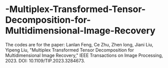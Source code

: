 # -Multiplex-Transformed-Tensor-Decomposition-for-Multidimensional-Image-Recovery
The codes are for the paper:  Lanlan Feng, Ce Zhu, Zhen long, Jiani Liu, Yipeng Liu, "Multiplex Transformed Tensor Decomposition for Multidimensional Image Recovery," IEEE Transactions on Image Processing, 2023. DOI: 10.1109/TIP.2023.3284673.
